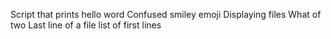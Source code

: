 Script that prints hello word
Confused smiley emoji
Displaying files
What of two
Last line of a file
list of first lines
